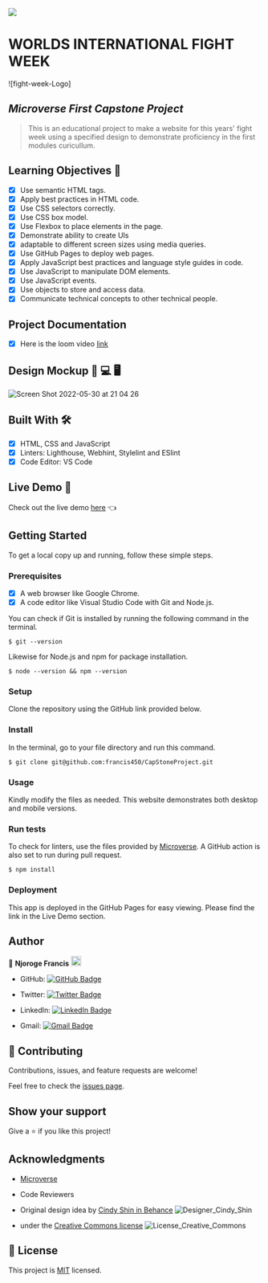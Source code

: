 ![](https://img.shields.io/badge/Microverse-blueviolet)

# WORLDS INTERNATIONAL FIGHT WEEK
![fight-week-Logo]

## *Microverse First Capstone Project*

> This is an educational project to make a website for this years' fight week using a specified design to demonstrate proficiency in the first modules curicullum.

## Learning Objectives 🔖

- [x] Use semantic HTML tags.
- [x] Apply best practices in HTML code.
- [x] Use CSS selectors correctly.
- [x] Use CSS box model.
- [x] Use Flexbox to place elements in the page.
- [x] Demonstrate ability to create UIs
- [x] adaptable to different screen sizes using media queries.
- [x] Use GitHub Pages to deploy web pages.
- [x] Apply JavaScript best practices and language style guides in code.
- [x] Use JavaScript to manipulate DOM elements.
- [x] Use JavaScript events.
- [x] Use objects to store and access data.
- [x] Communicate technical concepts to other technical people.

## Project Documentation
- [x] Here is the loom video [link](https://www.loom.com/share/55f95314ade34700afcdbecec5137d7d)

## Design Mockup 📱 💻 🖥️
![Screen Shot 2022-05-30 at 21 04 26](https://user-images.githubusercontent.com/98527559/171028995-c3a99b54-5f1f-42f1-833d-17a8ed6be926.png)


## Built With 🛠️

- [x] HTML, CSS and JavaScript
- [x] Linters: Lighthouse, Webhint, Stylelint and ESlint
- [x] Code Editor: VS Code

## Live Demo 🔗

Check out the live demo [here](https://francis450.github.io/CapStoneProject) 👈


## Getting Started

To get a local copy up and running, follow these simple steps.

### Prerequisites

- [x] A web browser like Google Chrome.
- [x] A code editor like Visual Studio Code with Git and Node.js.

You can check if Git is installed by running the following command in the terminal.
```
$ git --version
```

Likewise for Node.js and npm for package installation.
```
$ node --version && npm --version
```

### Setup
Clone the repository using the GitHub link provided below.

### Install

In the terminal, go to your file directory and run this command.

```
$ git clone git@github.com:francis450/CapStoneProject.git
```

### Usage

Kindly modify the files as needed. This website demonstrates both desktop and mobile versions.

### Run tests

To check for linters, use the files provided by [Microverse](https://github.com/microverseinc/linters-config). A GitHub action is also set to run during pull request.
```
$ npm install
```

### Deployment
This app is deployed in the GitHub Pages for easy viewing.
Please find the link in the Live Demo section.

## Author

👤 **Njoroge Francis** <img src="https://emojis.slackmojis.com/emojis/images/1531849430/4246/blob-sunglasses.gif?1531849430" width="20"/>

- GitHub: [![GitHub Badge](https://img.shields.io/badge/-francis450-white?logo=GitHub&logoColor=181717&style=plastic)](https://github.com/francis450)
- Twitter: [![Twitter Badge](https://img.shields.io/badge/-nkamandefrancis-white?logo=Twitter&logoColor=1DA1F2&style=plastic)](https://twitter.com/nkamandefrancis)

- LinkedIn: [![LinkedIn Badge](https://img.shields.io/badge/-Francis-white?logo=LinkedIn&logoColor=0A66C2&style=plastic)](https://www.linkedin.com/in/kamande/)
- Gmail: [![Gmail Badge](https://img.shields.io/badge/-@franciskamande-white?logo=Gmail&logoColor=EA4335&style=plastic)](mailto:franciskamande2001@gmail.com)

## 🤝 Contributing

Contributions, issues, and feature requests are welcome!

Feel free to check the [issues page](https://github.com/mavericks-db/capstone01/issues).

## Show your support

Give a ⭐️ if you like this project!

## Acknowledgments

- [Microverse](https://www.microverse.org/)
- Code Reviewers
- Original design idea by [Cindy Shin in Behance](https://www.behance.net/adagio07)
  ![Designer_Cindy_Shin](https://user-images.githubusercontent.com/98527559/162937760-e8f46c98-e5b0-4a56-b268-4bb0cb6a61b9.png)

- under the [Creative Commons license](https://creativecommons.org/licenses/by-nc/4.0/)
  ![License_Creative_Commons](https://user-images.githubusercontent.com/98527559/162938258-ca5c702c-41a6-4364-adc2-20d4bc10c27e.png)



## 📝 License

This project is [MIT](./MIT.md) licensed.